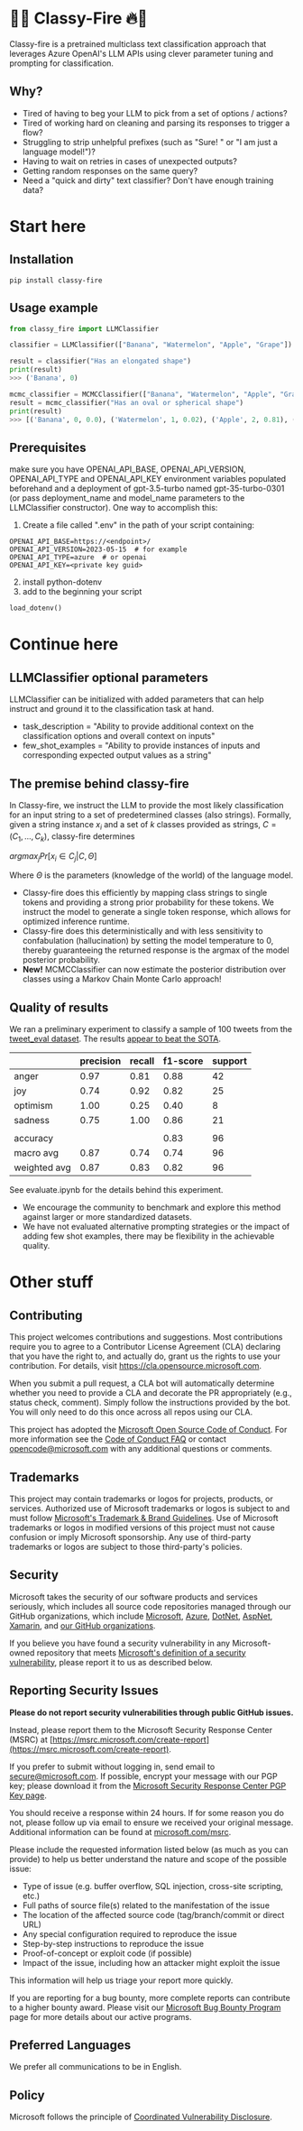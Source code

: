 # 🤵🔥 Classy-Fire 🔥🤵
Classy-fire is a pretrained multiclass text classification approach that leverages Azure OpenAI's LLM APIs using clever parameter tuning and prompting for classification.

## Why?
* Tired of having to beg your LLM to pick from a set of options / actions?
* Tired of working hard on cleaning and parsing its responses to trigger a flow?
* Struggling to strip unhelpful prefixes (such as "Sure! " or "I am just a language model!")?
* Having to wait on retries in cases of unexpected outputs?
* Getting random responses on the same query?
* Need a "quick and dirty" text classifier? Don't have enough training data?


# Start here

## Installation
```
pip install classy-fire
```
## Usage example

```python
from classy_fire import LLMClassifier

classifier = LLMClassifier(["Banana", "Watermelon", "Apple", "Grape"])

result = classifier("Has an elongated shape")
print(result)
>>> ('Banana', 0)

mcmc_classifier = MCMCClassifier(["Banana", "Watermelon", "Apple", "Grape"])
result = mcmc_classifier("Has an oval or spherical shape")
print(result)
>>> [('Banana', 0, 0.0), ('Watermelon', 1, 0.02), ('Apple', 2, 0.81), ('Grape', 3, 0.17)]

```

## Prerequisites
make sure you have OPENAI_API_BASE, OPENAI_API_VERSION, OPENAI_API_TYPE and OPENAI_API_KEY environment variables populated beforehand and a deployment of gpt-3.5-turbo named gpt-35-turbo-0301 (or pass deployment_name and model_name parameters to the LLMClassifier constructor).
One way to accomplish this:
1. Create a file called ".env" in the path of your script containing:
```
OPENAI_API_BASE=https://<endpoint>/
OPENAI_API_VERSION=2023-05-15  # for example
OPENAI_API_TYPE=azure  # or openai
OPENAI_API_KEY=<private key guid>
```
2. install python-dotenv
3. add to the beginning your script
```python
load_dotenv()
```

# Continue here

## LLMClassifier optional parameters
LLMClassifier can be initialized with added parameters that can help instruct and ground it to the classification task at hand.
* task_description = "Ability to provide additional context on the classification options and overall context on inputs"
* few_shot_examples = "Ability to provide instances of inputs and corresponding expected output values as a string"

## The premise behind classy-fire
In Classy-fire, we instruct the LLM to provide the most likely classification for an input string to a set of predetermined classes (also strings).
Formally, given a string instance $x_i$ and a set of $k$ classes provided as strings, $C=(C_1, ..., C_k)$, classy-fire determines 

$argmax_j Pr[x_i \in C_j | C, \Theta]$

Where $\Theta$ is the parameters (knowledge of the world) of the language model.

* Classy-fire does this efficiently by mapping class strings to single tokens and providing a strong prior probability for these tokens. We instruct the model to generate a single token response, which allows for optimized inference runtime.
* Classy-fire does this deterministically and with less sensitivity to confabulation (hallucination) by setting the model temperature to 0, thereby guaranteeing the returned response is the argmax of the model posterior probability.
* **New!** MCMCClassifier can now estimate the posterior distribution over classes using a Markov Chain Monte Carlo approach!

## Quality of results
We ran a preliminary experiment to classify a sample of 100 tweets from the [tweet_eval dataset](https://huggingface.co/datasets/tweet_eval/viewer/emotion/train).
The results [appear to beat the SOTA](https://huggingface.co/spaces/autoevaluate/leaderboards?dataset=tweet_eval&only_verified=0&task=-any-&config=emotion&split=test&metric=f1).
             
|              | precision | recall | f1-score | support |
|--------------|-----------|--------|----------|---------|
| anger        | 0.97      | 0.81   | 0.88     | 42      |
| joy          | 0.74      | 0.92   | 0.82     | 25      |
| optimism     | 1.00      | 0.25   | 0.40     | 8       |
| sadness      | 0.75      | 1.00   | 0.86     | 21      |
|              |           |        |          |         |
| accuracy     |           |        | 0.83     | 96      |
| macro avg    | 0.87      | 0.74   | 0.74     | 96      |
| weighted avg | 0.87      | 0.83   | 0.82     | 96      |

See evaluate.ipynb for the details behind this experiment.

* We encourage the community to benchmark and explore this method against larger or more standardized datasets.
* We have not evaluated alternative prompting strategies or the impact of adding few shot examples, there may be flexibility in the achievable quality.


# Other stuff

## Contributing

This project welcomes contributions and suggestions.  Most contributions require you to agree to a
Contributor License Agreement (CLA) declaring that you have the right to, and actually do, grant us
the rights to use your contribution. For details, visit https://cla.opensource.microsoft.com.

When you submit a pull request, a CLA bot will automatically determine whether you need to provide
a CLA and decorate the PR appropriately (e.g., status check, comment). Simply follow the instructions
provided by the bot. You will only need to do this once across all repos using our CLA.

This project has adopted the [Microsoft Open Source Code of Conduct](https://opensource.microsoft.com/codeofconduct/).
For more information see the [Code of Conduct FAQ](https://opensource.microsoft.com/codeofconduct/faq/) or
contact [opencode@microsoft.com](mailto:opencode@microsoft.com) with any additional questions or comments.

## Trademarks

This project may contain trademarks or logos for projects, products, or services. Authorized use of Microsoft 
trademarks or logos is subject to and must follow 
[Microsoft's Trademark & Brand Guidelines](https://www.microsoft.com/en-us/legal/intellectualproperty/trademarks/usage/general).
Use of Microsoft trademarks or logos in modified versions of this project must not cause confusion or imply Microsoft sponsorship.
Any use of third-party trademarks or logos are subject to those third-party's policies.
 
<!-- BEGIN MICROSOFT SECURITY.MD V0.0.5 BLOCK -->

## Security

Microsoft takes the security of our software products and services seriously, which includes all source code repositories managed through our GitHub organizations, which include [Microsoft](https://github.com/Microsoft), [Azure](https://github.com/Azure), [DotNet](https://github.com/dotnet), [AspNet](https://github.com/aspnet), [Xamarin](https://github.com/xamarin), and [our GitHub organizations](https://opensource.microsoft.com/).

If you believe you have found a security vulnerability in any Microsoft-owned repository that meets [Microsoft's definition of a security vulnerability](https://docs.microsoft.com/en-us/previous-versions/tn-archive/cc751383(v=technet.10)), please report it to us as described below.

## Reporting Security Issues

**Please do not report security vulnerabilities through public GitHub issues.**

Instead, please report them to the Microsoft Security Response Center (MSRC) at [https://msrc.microsoft.com/create-report](https://msrc.microsoft.com/create-report).

If you prefer to submit without logging in, send email to [secure@microsoft.com](mailto:secure@microsoft.com).  If possible, encrypt your message with our PGP key; please download it from the [Microsoft Security Response Center PGP Key page](https://www.microsoft.com/en-us/msrc/pgp-key-msrc).

You should receive a response within 24 hours. If for some reason you do not, please follow up via email to ensure we received your original message. Additional information can be found at [microsoft.com/msrc](https://www.microsoft.com/msrc).

Please include the requested information listed below (as much as you can provide) to help us better understand the nature and scope of the possible issue:

  * Type of issue (e.g. buffer overflow, SQL injection, cross-site scripting, etc.)
  * Full paths of source file(s) related to the manifestation of the issue
  * The location of the affected source code (tag/branch/commit or direct URL)
  * Any special configuration required to reproduce the issue
  * Step-by-step instructions to reproduce the issue
  * Proof-of-concept or exploit code (if possible)
  * Impact of the issue, including how an attacker might exploit the issue

This information will help us triage your report more quickly.

If you are reporting for a bug bounty, more complete reports can contribute to a higher bounty award. Please visit our [Microsoft Bug Bounty Program](https://microsoft.com/msrc/bounty) page for more details about our active programs.

## Preferred Languages

We prefer all communications to be in English.

## Policy

Microsoft follows the principle of [Coordinated Vulnerability Disclosure](https://www.microsoft.com/en-us/msrc/cvd).

<!-- END MICROSOFT SECURITY.MD BLOCK -->
